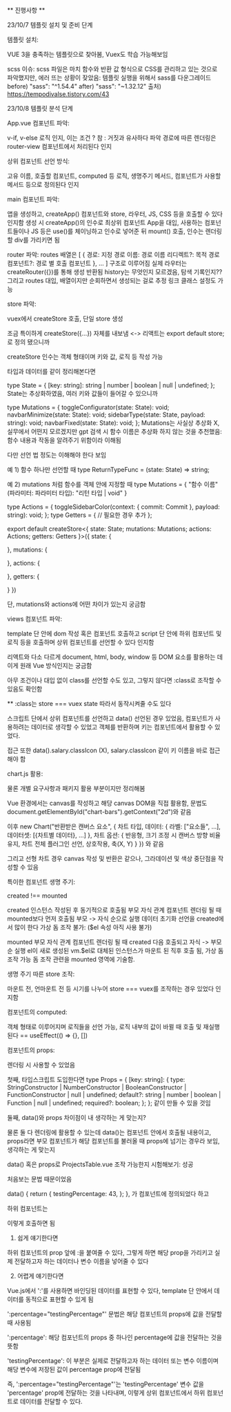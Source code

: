 ** 진행사항 **

23/10/7
템플릿 설치 및 준비 단계

템플릿 설치:

VUE 3을 충족하는 템플릿으로 찾아봄, Vuex도 학습 가능해보임

scss 이슈:
scss 파일은 마치 함수와 반환 값 형식으로 CSS를 관리하고 있는 것으로 파악했지만, 에러 뜨는 상황이 잦았음: 템플릿 실행을 위해서 sass를 다운그레이드
before) "sass": "^1.54.4"
after) "sass": "~1.32.12"
출처) https://tempodivalse.tistory.com/43

23/10/8
템플릿 분석 단계

App.vue 컴포넌트 파악:

v-if, v-else 로직 인지, 이는 조건 ? 참 : 거짓과 유사하다 파악
경로에 따른 렌더링은 router-view 컴포넌트에서 처리된다 인지

상위 컴포넌트 선언 방식:

고유 이름, 호출할 컴포넌트, computed 등 로직, 생명주기 메서드, 컴포넌트가 사용할 메서드 등으로 정의된다 인지

main 컴포넌트 파악:

앱을 생성하고, createApp()
컴포넌트와 store, 라우터, JS, CSS 등을 호출할 수 있다 인지함
생성 시 createApp()의 인수로 최상위 컴포넌트 App을 대입, 사용하는 컴포넌트들이나 JS 등은 use()를 체이닝하고 인수로 넣어준 뒤 mount() 호출, 인수는 렌더링 할 div를 가리키면 됨

router 파악:
routes 배열은
[
{
경로: 지정 경로
이름: 경로 이름
리디렉트?: 목적 경로
컴포넌트?: 경로 별 호출 컴포넌트
}, ...
]
구조로 이루어짐
실제 라우터는 createRouter({})를 통해 생성 반환됨
history는 무엇인지 모르겠음, 탐색 기록인지??
그리고 routes 대입, 배열이지만 순회하면서 생성되는 걸로 추정
링크 클래스 설정도 가능

store 파악:

vuex에서 createStore 호출, 단일 store 생성

조금 특이하게 createStore({...}) 자체를 내보냄 <-> 리액트는 export default store; 로 정의 됐으니까

createStore 인수는 객체 형태이며 키와 값, 로직 등 작성 가능

타입과 데이터를 같이 정리해본다면

type State = {
[key: string]: string | number | boolean | null | undefined;
};
State는 추상화하였음, 여러 키와 값들이 들어갈 수 있으니까

type Mutations = {
toggleConfigurator(state: State): void;
navbarMinimize(state: State): void;
sidebarType(state: State, payload: string): void;
navbarFixed(state: State): void;
};
Mutations는 사실상 추상화 X, 실무에서 어떤지 모르겠지만 gpt 검색 시 함수 이름은 추상화 하지 않는 것을 추천했음: 함수 내용과 작동을 알려주기 위함이라 이해됨

다만 선언 법 정도는 이해해야 한다 보임

예 1) 함수 하나만 선언할 때
type ReturnTypeFunc = (state: State) => string;

예 2) mutations 처럼 함수를 객체 안에 지정할 때
type Mutations = {
"함수 이름"(파라미터: 파라미터 타입): "리턴 타입 | void"
}

type Actions = {
toggleSidebarColor(context: { commit: Commit }, payload: string): void;
};
type Getters = {
// 필요한 경우 추가
};

export default createStore<{ state: State; mutations: Mutations; actions: Actions; getters: Getters }>({
state: {

},
mutations: {

},
actions: {

},
getters: {

}
})

단, mutations와 actions에 어떤 차이가 있는지 궁금함

views 컴포넌트 파악:

template 단 안에 dom 작성 혹은 컴포넌트 호출하고 script 단 안에 하위 컴포넌트 및 로직 등을 호출하며 상위 컴포넌트를 선언할 수 있다 인지함

리액트와 다소 다르게 document, html, body, window 등 DOM 요소를 활용하는 데 이게 원래 Vue 방식인지는 궁금함

아무 조건이나 대입 없이 class를 선언할 수도 있고, 그렇지 않다면 :class로 조작할 수 있음도 확인함

\*\* :class는 store === vuex state 따라서 동작시켜줄 수도 있다

스크립트 단에서 상위 컴포넌트를 선언하고 data() 선언된 경우 있었음, 컴포넌트가 사용하려는 데이터로 생각할 수 있었고 객체를 반환하며 키는 컴포넌트에서 활용할 수 있었다.

접근 또한 data().salary.classIcon (X), salary.classIcon 같이 키 이름을 바로 접근해야 함

chart.js 활용:

물론 개별 요구사항과 패키지 활용 부분이지만 정리해봄

Vue 환경에서는 canvas를 작성하고 해당 canvas DOM을 직접 활용함, 문법도 document.getElementById("chart-bars").getContext("2d")와 같음

이후 new Chart("반환받은 캔버스 요소", {
차트 타입,
데이터: {
라벨: ["요소들", ...],
데이터셋: [{차트별 데이터}, ...]
},
차트 옵션: {
반응형,
크기 조정 시 캔버스 방향 비율 유지,
차트 전체 플러그인 선언,
상호작용,
축(X, Y)
}
})
와 같음

그리고 선형 차트 경우 canvas 작성 및 반환은 같으나, 그라데이션 및 색상 중단점을 작성할 수 있음

특이한 컴포넌트 생명 주기:

created !== mounted

created
인스턴스 작성된 후 동기적으로 호출됨
부모 자식 관계 컴포넌트 렌더링 될 때 mounted보다 먼저 호출됨
부모 -> 자식 순으로 실행
데이터 초기화 선언을 created에서 많이 한다
가상 돔 조작 불가: ($el 속성 아직 사용 불가)

mounted
부모 자식 관계 컴포넌트 렌더링 될 때 created 다음 호출되고 자식 -> 부모 순 실행
el이 새로 생성된 vm.$el로 대체된 인스턴스가 마운트 된 직후 호출 됨, 가상 돔 조작 가능
돔 조작 관련을 mounted 영역에 기술함.

생명 주기 따른 store 조작:

마운트 전, 언마운트 전 등 시기를 나누어 store === vuex를 조작하는 경우 있었다 인지함

컴포넌트의 computed:

객체 형태로 이루어지며 로직들을 선언 가능, 로직 내부의 값이 바뀔 때 호출 및 재실행된다 == useEffect(() => {}, [<!-- 의존성 -->])

컴포넌트의 props:

렌더링 시 사용할 수 있었음

첫째, 타입스크립트 도입한다면
type Props = {
[key: string]: {
type: StringConstructor | NumberConstructor | BooleanConstructor | FunctionConstructor | null | undefined;
default?: string | number | boolean | Function | null | undefined;
required?: boolean;
};
};
같이 만들 수 있을 것임

둘째, data()와 props 차이점이 내 생각하는 게 맞는지?

물론 둘 다 렌더링에 활용할 수 있는데 data()는 컴포넌트 안에서 호출될 내용이고, props라면 부모 컴포넌트가 해당 컴포넌트를 불러올 때 props에 넘기는 경우라 보임, 생각하는 게 맞는지

data() 혹은 props로 ProjectsTable.vue 조작 가능한지 시험해보기: 성공

처음보는 문법 때문이었음

data() {
return {
testingPercentage: 43,
};
},
가 컴포넌트에 정의되었다 하고

하위 컴포넌트는
<!-- <vsud-progress
  color="info"
  variant="gradient"
  :percentage="testingPercentage"
/> -->
이렇게 호출하면 됨

1) 쉽게 얘기한다면

하위 컴포넌트의 prop 앞에 :을 붙여줄 수 있다, 그렇게 하면 해당 prop을 가리키고 실제 전달하고자 하는 데이터나 변수 이름을 넣어줄 수 있다

2) 어렵게 얘기한다면

Vue.js에서 ':'를 사용하면 바인딩된 데이터를 표현할 수 있다, template 단 안에서 데이터를 동적으로 표현할 수 있게 됨

':percentage="testingPercentage"' 문법은 해당 컴포넌트의 props에 값을 전달할 때 사용됨

':percentage': 해당 컴포넌트의 props 중 하나인 percentage에 값을 전달하는 것을 뜻함

'testingPercentage': 이 부분은 실제로 전달하고자 하는 데이터 또는 변수 이름이며 해당 변수에 저장된 값이 percentage prop에 전달됨

즉, ':percentage="testingPercentage"'는 'testingPercentage' 변수 값을 'percentage' prop에 전달하는 것을 나타내며, 이렇게 상위 컴포넌트에서 하위 컴포넌트로 데이터를 전달할 수 있다.